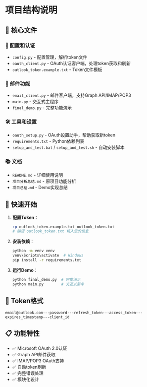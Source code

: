 # 项目结构说明

## 📁 核心文件

### 🔧 配置和认证
- `config.py` - 配置管理，解析token文件
- `oauth_client.py` - OAuth认证客户端，处理token获取和刷新
- `outlook_token.example.txt` - Token文件模板

### 📧 邮件功能
- `email_client.py` - 邮件客户端，支持Graph API/IMAP/POP3
- `main.py` - 交互式主程序
- `final_demo.py` - 完整功能演示

### 🛠️ 工具和设置
- `oauth_setup.py` - OAuth设置助手，帮助获取新token
- `requirements.txt` - Python依赖列表
- `setup_and_test.bat` / `setup_and_test.sh` - 自动安装脚本

### 📚 文档
- `README.md` - 详细使用说明
- `项目分析总结.md` - 原项目功能分析
- `项目总结.md` - Demo实现总结

## 🚀 快速开始

1. **配置Token**：
   ```bash
   cp outlook_token.example.txt outlook_token.txt
   # 编辑 outlook_token.txt 填入您的信息
   ```

2. **安装依赖**：
   ```bash
   python -m venv venv
   venv\Scripts\activate  # Windows
   pip install -r requirements.txt
   ```

3. **运行Demo**：
   ```bash
   python final_demo.py  # 完整演示
   python main.py        # 交互式菜单
   ```

## 🔑 Token格式

```
email@outlook.com---password---refresh_token---access_token---expires_timestamp---client_id
```

## 📋 功能特性

- ✅ Microsoft OAuth 2.0认证
- ✅ Graph API邮件获取
- ✅ IMAP/POP3 OAuth支持
- ✅ 自动token刷新
- ✅ 完整错误处理
- ✅ 模块化设计
